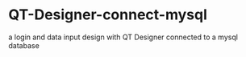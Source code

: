 # QT-Designer-connect-mysql
a login and data input design with QT Designer connected to a mysql database
